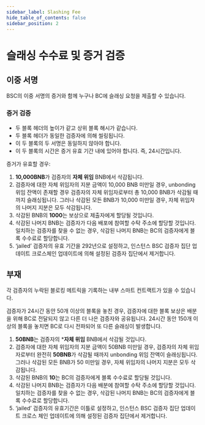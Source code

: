 ```yaml
---
sidebar_label: Slashing Fee
hide_table_of_contents: false
sidebar_position: 2
---
```


# 슬래싱 수수료 및 증거 검증

## 이중 서명

BSC의 이중 서명의 증거와 함께 누구나 BC에 슬래싱 요청을 제출할 수 있습니다.

### 증거 검증
* 두 블록 헤더의 높이가 같고 상위 블록 해시가 같습니다.
* 두 블록 헤더가 동일한 검증자에 의해 씰링됩니다.
* 이 두 블록의 두 서명은 동일하지 않아야 합니다.
* 이 두 블록의 시간은 증거 유효 기간 내에 있어야 합니다. 즉, 24시간입니다.

증거가 유효할 경우:

1. **10,000BNB**가 검증자의 **자체 위임** BNB에서 삭감됩니다.
2. 검증자에 대한 자체 위임자의 지분 금액이 10,000 BNB 미만일 경우, unbonding 위임 잔액이 존재할 경우 검증자의 자체 위임자로부터 총 10,000 BNB가 삭감될 때까지 슬래싱됩니다. 그러나 삭감된 모든 BNB가 10,000 미만일 경우, 자체 위임자의 나머지 지분은 모두 삭감됩니다.
3. 삭감된 BNB의 **1000**는 보상으로 제출자에게 할당될 것입니다.
4. 삭감된 나머지 BNB는 검증자가 다음 배포에 참여할 수탁 주소에 할당할 것입니다. 일치하는 검증자를 찾을 수 없는 경우, 삭감된 나머지 BNB는 BC의 검증자에게 블록 수수료로 할당합니다.
5. ‘jailed’ 검증자의 유효 기간을 292년으로 설정하고, 인스턴스 BSC 검증자 집단 업데이트 크로스체인 업데이트에 의해 설정된 검증자 집단에서 제거합니다.


## 부재

각 검증자의 누락된 블로킹 메트릭을 기록하는 내부 스마트 컨트랙트가 있을 수 있습니다.

검증자가 24시간 동안 50개 이상의 블록을 놓친 경우, 검증자에 대한 블록 보상은 배분을 위해 BC로 전달되지 않고 다른 더 나은 검증자와 공유됩니다. 24시간 동안 150개 이상의 블록을 놓치면 BC로 다시 전파되어 또 다른 슬래싱이 발생합니다.

1. **50BNB**는 검증자의 ***자체 위임** BNB에서 삭감될 것입니다.
2. 검증자에 대한 자체 위임자의 지분 금액이 50BNB 미만일 경우, 검증자의 자체 위임자로부터 완전히 **50BNB**가 삭감될 때까지 unbonding 위임 잔액이 슬래싱됩니다. 그러나 삭감된 모든 BNB가 50 미만일 경우, 자체 위임자의 나머지 지분은 모두 삭감됩니다.
3. 삭감된 BNB의 **10**는 BC의 검증자에게 블록 수수료로 할당될 것입니다.
4. 삭감된 나머지 BNB는 검증자가 다음 배분에 참여할 수탁 주소에 할당할 것입니다. 일치하는 검증자를 찾을 수 없는 경우, 삭감된 나머지 BNB는 BC의 검증자에게 블록 수수료로 할당합니다.
5. ‘jailed’ 검증자의 유효기간은 이틀로 설정하고, 인스턴스 BSC 검증자 집단 업데이트 크로스 체인 업데이트에 의해 설정된 검증자 집단에서 제거합니다.

